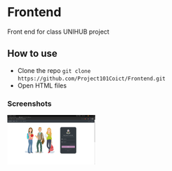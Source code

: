 # Frontend
Front end for class UNIHUB project 

## How to use
* Clone the repo ```git clone https://github.com/Project101Coict/Frontend.git```
* Open HTML files


### Screenshots
<img src="./screenshots/login.png" width="200">

